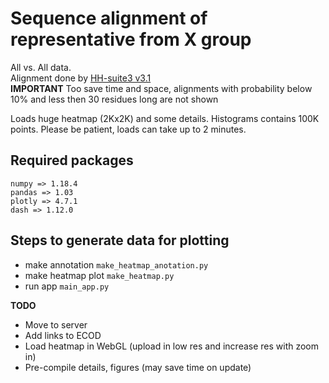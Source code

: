 # Sequence alignment of representative from X group

All vs. All data.  
 Alignment done by [HH-suite3 v3.1](https://github.com/soedinglab/hh-suite7)  
**IMPORTANT** Too save time and space, alignments with probability below 10% and less then 30 residues long are not shown

Loads huge heatmap (2Kx2K) and some details. Histograms contains 100K points. Please be patient, loads can take up to 2 minutes.  

## Required packages 
`numpy => 1.18.4`  
`pandas => 1.03`  
`plotly => 4.7.1`   
`dash => 1.12.0` 

## Steps to generate data for plotting 
- make annotation `make_heatmap_anotation.py`  
- make heatmap plot `make_heatmap.py`  
- run app `main_app.py`  


**TODO**
- Move to server
- Add links to ECOD 
- Load heatmap in WebGL (upload in low res and increase res with zoom in)
- Pre-compile details, figures (may save time on update)
